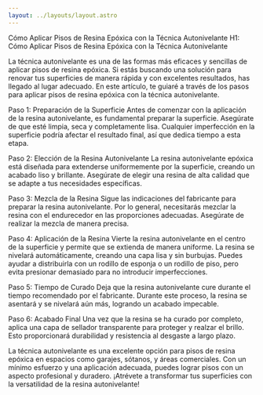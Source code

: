 ```yaml
---
layout: ../layouts/layout.astro
---
```


Cómo Aplicar Pisos de Resina Epóxica con la Técnica Autonivelante
H1: Cómo Aplicar Pisos de Resina Epóxica con la Técnica Autonivelante

La técnica autonivelante es una de las formas más eficaces y sencillas de aplicar pisos de resina epóxica. Si estás buscando una solución para renovar tus superficies de manera rápida y con excelentes resultados, has llegado al lugar adecuado. En este artículo, te guiaré a través de los pasos para aplicar pisos de resina epóxica con la técnica autonivelante.

Paso 1: Preparación de la Superficie
Antes de comenzar con la aplicación de la resina autonivelante, es fundamental preparar la superficie. Asegúrate de que esté limpia, seca y completamente lisa. Cualquier imperfección en la superficie podría afectar el resultado final, así que dedica tiempo a esta etapa.

Paso 2: Elección de la Resina Autonivelante
La resina autonivelante epóxica está diseñada para extenderse uniformemente por la superficie, creando un acabado liso y brillante. Asegúrate de elegir una resina de alta calidad que se adapte a tus necesidades específicas.

Paso 3: Mezcla de la Resina
Sigue las indicaciones del fabricante para preparar la resina autonivelante. Por lo general, necesitarás mezclar la resina con el endurecedor en las proporciones adecuadas. Asegúrate de realizar la mezcla de manera precisa.

Paso 4: Aplicación de la Resina
Vierte la resina autonivelante en el centro de la superficie y permite que se extienda de manera uniforme. La resina se nivelará automáticamente, creando una capa lisa y sin burbujas. Puedes ayudar a distribuirla con un rodillo de esponja o un rodillo de piso, pero evita presionar demasiado para no introducir imperfecciones.

Paso 5: Tiempo de Curado
Deja que la resina autonivelante cure durante el tiempo recomendado por el fabricante. Durante este proceso, la resina se asentará y se nivelará aún más, logrando un acabado impecable.

Paso 6: Acabado Final
Una vez que la resina se ha curado por completo, aplica una capa de sellador transparente para proteger y realzar el brillo. Esto proporcionará durabilidad y resistencia al desgaste a largo plazo.

La técnica autonivelante es una excelente opción para pisos de resina epóxica en espacios como garajes, sótanos, y áreas comerciales. Con un mínimo esfuerzo y una aplicación adecuada, puedes lograr pisos con un aspecto profesional y duradero. ¡Atrévete a transformar tus superficies con la versatilidad de la resina autonivelante!
